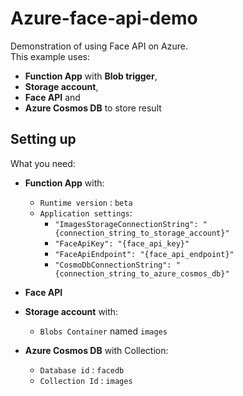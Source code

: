 # Azure-face-api-demo
Demonstration of using Face API on Azure.  
This example uses: 
* **Function App** with **Blob trigger**, 
* **Storage account**,
* **Face API** and 
* **Azure Cosmos DB** to store result
## Setting up
What you need:
* **Function App** with:
  * `Runtime version` : `beta`
  * `Application settings`:
    * `"ImagesStorageConnectionString": "{connection_string_to_storage_account}"`
    * `"FaceApiKey": "{face_api_key}"`
    * `"FaceApiEndpoint": "{face_api_endpoint}"`
    * `"CosmoDbConnectionString": "{connection_string_to_azure_cosmos_db}"`

* **Face API**
* **Storage account** with:
  * `Blobs Container` named `images`
* **Azure Cosmos DB** with Collection:
  * `Database id` : `facedb`
  * `Collection Id` : `images`
 
